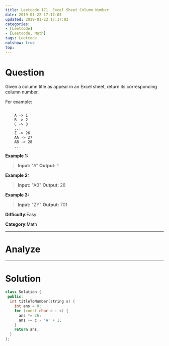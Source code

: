 ```yaml
---
title: Leetcode 171. Excel Sheet Column Number
date: 2019-01-22 17:17:03
updated: 2019-01-22 17:17:03
categories: 
- [Leetcode]
- [Leetcode, Math]
tags: Leetcode
notshow: true
top:
---
```


# Question

Given a column title as appear in an Excel sheet, return its corresponding column number.

For example:
```

    A -> 1
    B -> 2
    C -> 3
    ...
    Z -> 26
    AA -> 27
    AB -> 28 
    ...
```

**Example 1:**

> **Input:** "A"
> **Output:** 1

**Example 2:**

> **Input:** "AB"
> **Output:** 28

**Example 3:**

> **Input:** "ZY"
> **Output:** 701

**Difficulty**:Easy

**Category**:Math

<!-- more -->

------------

# Analyze

------------

# Solution

```cpp
class Solution {
 public:
  int titleToNumber(string s) {
    int ans = 0;
    for (const char c : s) {
      ans *= 26;
      ans += c - 'A' + 1;
    }
    return ans;
  }
};
```


